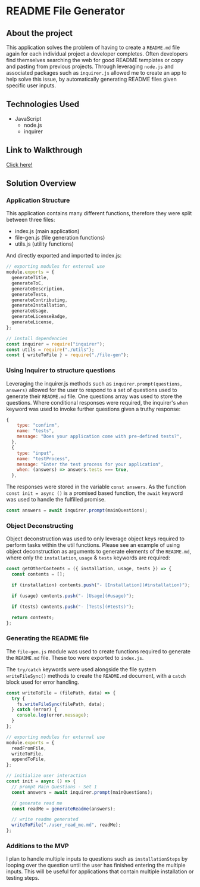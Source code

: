 # README File Generator

## About the project

This application solves the problem of having to create a `README.md` file again for each individual project a developer completes. Often developers find themselves searching the web for good README templates or copy and pasting from previous projects. Through leveraging `node.js` and associated packages such as `inquirer.js` allowed me to create an app to help solve this issue, by automatically generating README files given specific user inputs.

## Technologies Used

- JavaScript
  - node.js
  - inquirer

## Link to Walkthrough

[Click here!](https://conorjkelly96.github.io/personal-day-planner/)

## Solution Overview

### Application Structure

This application contains many different functions, therefore they were split between three files:

- index.js (main application)
- file-gen.js (file generation functions)
- utils.js (utility functions)

And directly exported and imported to index.js:

```javascript
// exporting modules for external use
module.exports = {
  generateTitle,
  generateToC,
  generateDescription,
  generateTests,
  generateContributing,
  generateInstallation,
  generateUsage,
  generateLicenseBadge,
  generateLicense,
};

// install dependencies
const inquirer = require("inquirer");
const utils = require("./utils");
const { writeToFile } = require("./file-gen");
```

### Using Inquirer to structure questions

Leveraging the inquirer.js methods such as `inquirer.prompt(questions, answers)` allowed for the user to respond to a set of questions used to generate their `README.md` file. One questions array was used to store the questions. Where conditional responses were required, the inquirer's `when` keyword was used to invoke further questions given a truthy response:

```javascript
{
    type: "confirm",
    name: "tests",
    message: "Does your application come with pre-defined tests?",
  },
  {
    type: "input",
    name: "testProcess",
    message: "Enter the test process for your application",
    when: (answers) => answers.tests === true,
  },
```

The responses were stored in the variable `const answers`. As the function `const init = async ()` is a promised based function, the `await` keyword was used to handle the fulfilled promise.

```javascript
const answers = await inquirer.prompt(mainQuestions);
```

### Object Deconstructing

Object deconstruction was used to only leverage object keys required to perform tasks within the util functions. Please see an example of using object deconstruction as arguments to generate elements of the `README.md`, where only the `installation`, `usage` & `tests` keywords are required:

```javascript
const getOtherContents = ({ installation, usage, tests }) => {
  const contents = [];

  if (installation) contents.push("- [Installation](#installation)");

  if (usage) contents.push("- [Usage](#usage)");

  if (tests) contents.push("- [Tests](#tests)");

  return contents;
};
```

### Generating the README file

The `file-gen.js` module was used to create functions required to generate the `README.md` file. These too were exported to `index.js`.

The `try/catch` keywords were used alongside the file system `writeFileSync()` methods to create the `README.md` document, with a `catch` block used for error handling.

```javascript
const writeToFile = (filePath, data) => {
  try {
    fs.writeFileSync(filePath, data);
  } catch (error) {
    console.log(error.message);
  }
};

// exporting modules for external use
module.exports = {
  readFromFile,
  writeToFile,
  appendToFile,
};

// initialize user interaction
const init = async () => {
  // prompt Main Questions - Set 1
  const answers = await inquirer.prompt(mainQuestions);

  // generate read me
  const readMe = generateReadme(answers);

  // write readme generated
  writeToFile("./user_read_me.md", readMe);
};
```

### Additions to the MVP

I plan to handle multiple inputs to questions such as `installationSteps` by looping over the question until the user has finished entering the multiple inputs. This will be useful for applications that contain multiple installation or testing steps.
